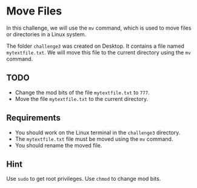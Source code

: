 # Move Files

In this challenge, we will use the `mv` command, which is used to move files or directories in a Linux system.

The folder `challenge3` was created on Desktop. It contains a file named `mytextfile.txt`. We will move this file to the current directory using the `mv` command.

## TODO

* Change the mod bits of the file `mytextfile.txt` to `777`.
* Move the file `mytextfile.txt` to the current directory.

## Requirements

* You should work on the Linux terminal in the `challenge3` directory.
* The `mytextfile.txt` file must be moved using the `mv` command.
* You should rename the moved file.

## Hint

Use `sudo` to get root privileges.
Use `chmod` to change mod bits.
